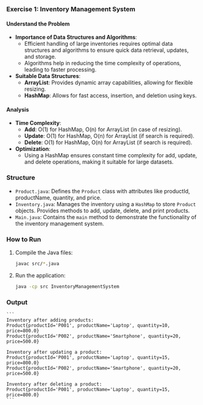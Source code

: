 ### Exercise 1: Inventory Management System

#### Understand the Problem
- **Importance of Data Structures and Algorithms**:
  - Efficient handling of large inventories requires optimal data structures and algorithms to ensure quick data retrieval, updates, and storage.
  - Algorithms help in reducing the time complexity of operations, leading to faster processing.
- **Suitable Data Structures**:
  - **ArrayList**: Provides dynamic array capabilities, allowing for flexible resizing.
  - **HashMap**: Allows for fast access, insertion, and deletion using keys.

#### Analysis
- **Time Complexity**:
  - **Add**: O(1) for HashMap, O(n) for ArrayList (in case of resizing).
  - **Update**: O(1) for HashMap, O(n) for ArrayList (if search is required).
  - **Delete**: O(1) for HashMap, O(n) for ArrayList (if search is required).
- **Optimization**:
  - Using a HashMap ensures constant time complexity for add, update, and delete operations, making it suitable for large datasets.

### Structure

- `Product.java`: Defines the `Product` class with attributes like productId, productName, quantity, and price.
- `Inventory.java`: Manages the inventory using a `HashMap` to store `Product` objects. Provides methods to add, update, delete, and print products.
- `Main.java`: Contains the `main` method to demonstrate the functionality of the inventory management system.

### How to Run

1. Compile the Java files:
    ```sh
    javac src/*.java
    ```

2. Run the application:
    ```sh
    java -cp src InventoryManagementSystem
    ```

### Output

    ```
    Inventory after adding products:
    Product{productId='P001', productName='Laptop', quantity=10, price=800.0}
    Product{productId='P002', productName='Smartphone', quantity=20, price=500.0}

    Inventory after updating a product:
    Product{productId='P001', productName='Laptop', quantity=15, price=800.0}
    Product{productId='P002', productName='Smartphone', quantity=20, price=500.0}

    Inventory after deleting a product:
    Product{productId='P001', productName='Laptop', quantity=15, price=800.0}
    ```